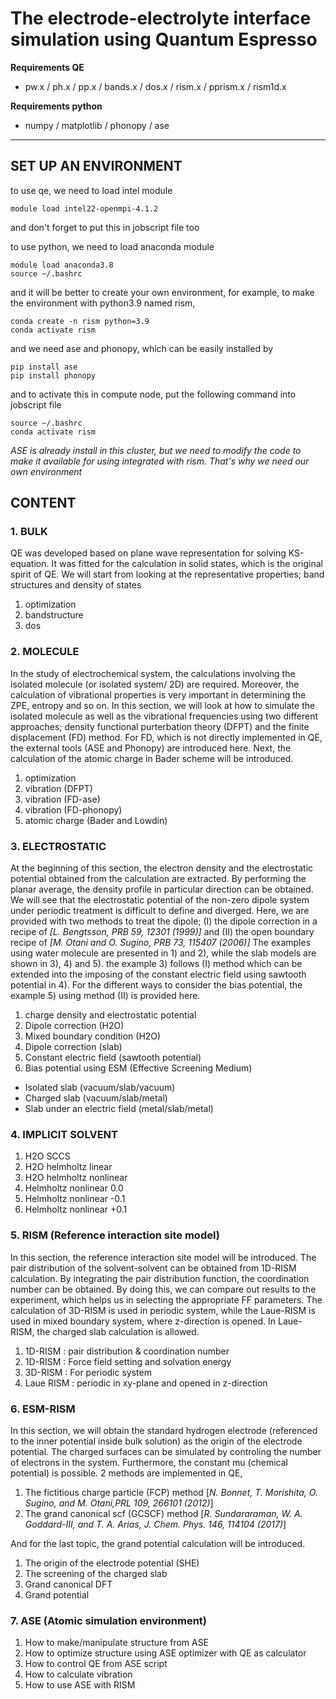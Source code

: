# The electrode-electrolyte interface simulation using Quantum Espresso

**Requirements QE**
- pw.x / ph.x / pp.x / bands.x / dos.x / rism.x / pprism.x / rism1d.x

**Requirements python**
- numpy / matplotlib / phonopy / ase

---------------------------------------------

## SET UP AN ENVIRONMENT

to use qe, we need to load intel module
```
module load intel22-openmpi-4.1.2
```
and don't forget to put this in jobscript file too

to use python, we need to load anaconda module
```
module load anaconda3.8
source ~/.bashrc
```

and it will be better to create your own environment,
for example, to make the environment with python3.9 named rism,
```
conda create -n rism python=3.9
conda activate rism
```

and we need ase and phonopy, which can be easily installed by
```
pip install ase
pip install phonopy
```

and to activate this in compute node, put the following command into jobscript file
```
source ~/.bashrc
conda activate rism
```

_<NOTE>_
_ASE is already install in this cluster, but we need to modify the code to make it available for using integrated with rism. That's why we need our own environment_


## CONTENT 
### 1. **BULK**

QE was developed based on plane wave representation for solving KS-equation.
It was fitted for the calculation in solid states, which is the original spirit of QE.
We will start from looking at the representative properties; band structures and density of states

1) optimization
2) bandstructure
3) dos


### 2. **MOLECULE**

In the study of electrochemical system, the calculations involving the isolated molecule (or isolated system/ 2D) are required. 
Moreover, the calculation of vibrational properties is very important in determining the ZPE, entropy and so on.
In this section, we will look at how to simulate the isolated molecule as well as the vibrational frequencies using
two different approaches; density functional purterbation theory (DFPT) and the finite displacement (FD) method. 
For FD, which is not directly implemented in QE, the external tools (ASE and Phonopy) are introduced here.
Next, the calculation of the atomic charge in Bader scheme will be introduced. 

1) optimization
2) vibration (DFPT)
3) vibration (FD-ase)
4) vibration (FD-phonopy)
5) atomic charge (Bader and Lowdin)


### 3. **ELECTROSTATIC**

At the beginning of this section, the electron density and the electrostatic potential obtained from the calculation are extracted.
By performing the planar average, the density profile in particular direction can be obtained.
We will see that the electrostatic potential of the non-zero dipole system under periodic treatment is difficult to define and diverged.
Here, we are provided with two methods to treat the dipole;
(I) the dipole correction in a recipe of _[L. Bengtsson, PRB 59, 12301 (1999)]_
and (II) the open boundary recipe of _[M. Otani and O. Sugino, PRB 73, 115407 (2006)]_
The examples using water molecule are presented in 1) and 2), while the slab models are shown in 3), 4) and 5).
the example 3) follows (I) method which can be extended into the imposing of the constant electric field using sawtooth potential in 4).
For the different ways to consider the bias potential, the example 5) using method (II) is provided here.

1) charge density and electrostatic potential 
2) Dipole correction (H2O)
3) Mixed boundary condition (H2O)
4) Dipole correction (slab) 
5) Constant electric field (sawtooth potential)
6) Bias potential using ESM (Effective Screening Medium) 
- Isolated slab (vacuum/slab/vacuum)
- Charged slab (vacuum/slab/metal)
- Slab under an electric field (metal/slab/metal)


### 4. **IMPLICIT SOLVENT**
1) H2O SCCS          
2) H2O helmholtz linear
3) H2O helmholtz nonlinear
4) Helmholtz nonlinear 0.0 
5) Helmholtz nonlinear -0.1
6) Helmholtz nonlinear +0.1


### 5. **RISM (Reference interaction site model)**
In this section, the reference interaction site model will be introduced. 
The pair distribution of the solvent-solvent can be obtained from 1D-RISM calculation. 
By integrating the pair distribution function, the coordination number can be obtained. 
By doing this, we can compare out results to the experiment, which helps us in selecting the appropriate FF parameters. 
The calculation of 3D-RISM is used in periodic system, while the Laue-RISM is used in mixed boundary system, 
where z-direction is opened. In Laue-RISM, the charged slab calculation is allowed.

1) 1D-RISM : pair distribution & coordination number
2) 1D-RISM : Force field setting and solvation energy 
3) 3D-RISM : For periodic system 
4) Laue RISM : periodic in xy-plane and opened in z-direction


### 6. **ESM-RISM**
In this section, we will obtain the standard hydrogen electrode (referenced to the inner potential inside bulk solution)
as the origin of the electrode potential. The charged surfaces can be simulated by controling the number of electrons in the system. 
Furthermore, the constant mu (chemical potential) is possible. 2 methods are implemented in QE,
1. The fictitious charge particle (FCP) method
[_N. Bonnet, T. Morishita, O. Sugino, and M. Otani,PRL 109, 266101 (2012)_]
2. The grand canonical scf (GCSCF) method
[_R. Sundararaman, W. A. Goddard-III, and T. A. Arias, J. Chem. Phys. 146, 114104 (2017)_]

And for the last topic, the grand potential calculation will be introduced. 

1) The origin of the electrode potential (SHE)
2) The screening of the charged slab 
3) Grand canonical DFT 
4) Grand potential 


### 7. **ASE (Atomic simulation environment)**
1) How to make/manipulate structure from ASE
2) How to optimize structure using ASE optimizer with QE as calculator 
3) How to control QE from ASE script 
4) How to calculate vibration 
5) How to use ASE with RISM 



